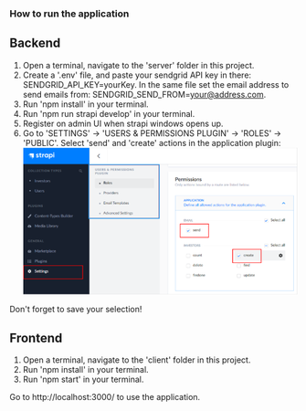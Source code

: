 ### How to run the application

## Backend

1. Open a terminal, navigate to the 'server' folder in this project.
2. Create a '.env' file, and paste your sendgrid API key in there: SENDGRID_API_KEY=yourKey. In the same file set the email address to send emails from: SENDGRID_SEND_FROM=your@address.com.
3. Run 'npm install' in your terminal.
4. Run 'npm run strapi develop' in your terminal.
5. Register on admin UI when strapi windows opens up.
6. Go to 'SETTINGS' -> 'USERS & PERMISSIONS PLUGIN' -> 'ROLES' -> 'PUBLIC'. Select 'send' and 'create' actions in the application plugin:
   ![](2021-04-11-19-52-58.png)

Don't forget to save your selection!

## Frontend

1. Open a terminal, navigate to the 'client' folder in this project.
2. Run 'npm install' in your terminal.
3. Run 'npm start' in your terminal.

Go to http://localhost:3000/ to use the application.
